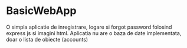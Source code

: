 # BasicWebApp

O simpla aplicatie de inregistrare, logare si forgot password folosind express js si imagini html. Aplicatia nu are o baza de date implementata, doar o lista de obiecte (accounts)
